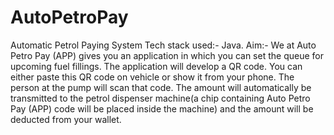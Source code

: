 # AutoPetroPay
 Automatic Petrol Paying System
Tech stack used:- Java. Aim:- We at Auto Petro Pay (APP) gives you an application in which you can set the queue for upcoming fuel fillings. The application will develop a QR code. You can either paste this QR code on vehicle or show it from your phone. The person at the pump will scan that code. The amount will automatically be transmitted to the petrol dispenser machine(a chip containing Auto Petro Pay (APP) code will be placed inside the machine) and the amount will be deducted from your wallet.
